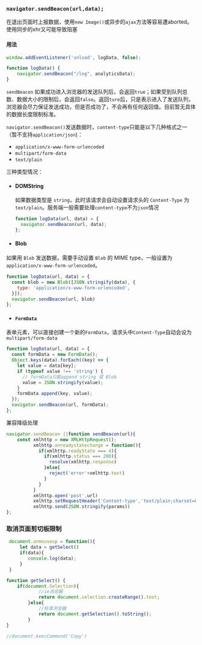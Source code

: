 ### `navigator.sendBeacon(url,data);` 

在退出页面时上报数据，使用`new Image()`或异步的`ajax`方法等容易遭aborted。使用同步的xhr又可能导致阻塞

#### 用法

```js
window.addEventListener('unload', logData, false); 

function logData() {
	navigator.sendBeacon("/log", analyticsData); 
} 
```

`sendBeacon` 如果成功进入浏览器的发送队列后，会返回`true`；如果受到队列总数、数据大小的限制后，会返回`false`。返回`ture`后，只是表示进入了发送队列，浏览器会尽力保证发送成功，但是否成功了，不会再有任何返回值。目前暂无具体的数据长度限制标准。  

`navigator.sendBeacon()`发送数据时，`content-type`只能是以下几种格式之一（暂不支持`application/json`)：

- `application/x-www-form-urlencoded`
- `multipart/form-data`
- `text/plain`

三种类型情况：

- #### DOMString

  如果数据类型是 `string`，此时该请求会自动设置请求头的 `Content-Type` 为 `text/plain`。服务端一般需要处理`content-type`不为`json`情况

  ```js
  function logData(url, data) = {
    navigator.sendBeacon(url, data);
  };
  ```

- #### Blob

如果用 `Blob` 发送数据，需要手动设置 `Blob` 的 MIME type，一般设置为 `application/x-www-form-urlencoded`。

```js
function logData(url, data) = {
  const blob = new Blob([JSON.stringify(data), {
    type: 'application/x-www-form-urlencoded',
  }]);
  navigator.sendBeacon(url, blob)
};
```

- #### `FormData`

表单元素，可以直接创建一个新的`FormData`，请求头中`Content-Type`自动会设为`multipart/form-data`

```js
function logData(url, data) = {
  const formData = new FormData();
  Object.keys(data).forEach((key) => {
    let value = data[key];
    if (typeof value !== 'string') {
      // formData只能append string 或 Blob
      value = JSON.stringify(value);
    }
    formData.append(key, value);
  });
  navigator.sendBeacon(url, formData);
};
```



兼容降级处理

```js
navigator.sendBeacon ||function sendBeacon(url){
	const xmlhttp = new XMLHttpRequest();
          xmlhttp.onreadystatechange = function(){
            if(xmlhttp.readyState === 4){
              if(xmlhttp.status === 200){
                resolve(xmlhttp.response)
              }else{
                reject('error'+xmlhttp.text)
              }
            }
          }
          xmlhttp.open('post',url)
          xmlhttp.setRequestHeader('Content-type','text/plain;charset=UTF-8')
          xmlhttp.send(JSON.stringify(params))
}; 
```











### 取消页面剪切板限制

```js
 document.onmouseup = function(){
 	 let data = getSelect()
     if(data){
     	console.log(data);   
     }
 }

function getSelect() {
    if(document.Selection){       
			//ie浏览器
			return document.selection.createRange().text;     	 
		}else{    
			//标准浏览器
			return document.getSelection().toString();	 
		}	
}

//document.execCommond('Copy')
```


